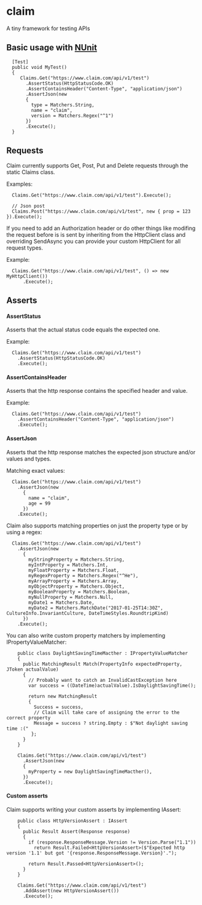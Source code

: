 # claim
A tiny framework for testing APIs

## Basic usage with [NUnit](https://github.com/nunit/nunit)
```
  [Test]
  public void MyTest()
  {
     Claims.Get("https://www.claim.com/api/v1/test")
       .AssertStatus(HttpStatusCode.OK)
       .AssertContainsHeader("Content-Type", "application/json")
       .AssertJson(new
       {
         type = Matchers.String,
         name = "claim",
         version = Matchers.Regex("^1")
       })
       .Execute();
  }
```

## Requests
Claim currently supports Get, Post, Put and Delete requests through the 
static Claims class.

Examples:
```
  Claims.Get("https://www.claim.com/api/v1/test").Execute();
  
  // Json post
  Claims.Post("https://www.claim.com/api/v1/test", new { prop = 123 }).Execute();
```

If you need to add an Authorization header or do other things like modifing the request before is is sent
by inheriting from the HttpClient class and overriding SendAsync you can provide your custom HttpClient for 
all request types.

Example:
```
  Claims.Get("https://www.claim.com/api/v1/test", () => new MyHttpClient())
      .Execute();
```

## Asserts
#### AssertStatus
Asserts that the actual status code equals the expected one.

Example:
```
  Claims.Get("https://www.claim.com/api/v1/test")
    .AssertStatus(HttpStatusCode.OK)
    .Execute();
```
#### AssertContainsHeader
Asserts that the http response contains the specified header and value.

Example:
```
  Claims.Get("https://www.claim.com/api/v1/test")
    .AssertContainsHeader("Content-Type", "application/json")
    .Execute();
```

#### AssertJson
Asserts that the http response matches the expected json structure and/or values and types.

Matching exact values:
```
  Claims.Get("https://www.claim.com/api/v1/test")
    .AssertJson(new
      {
        name = "claim",
        age = 99
      })
    .Execute();
```

Claim also supports matching properties on just the property type or by using a regex:
```
  Claims.Get("https://www.claim.com/api/v1/test")
    .AssertJson(new
      {
        myStringProperty = Matchers.String,
        myIntProperty = Matchers.Int,
        myFloatProperty = Matchers.Float,
        myRegexProperty = Matchers.Regex("^He"),
        myArrayProperty = Matchers.Array,
        myObjectProperty = Matchers.Object,
        myBooleanProperty = Matchers.Boolean,
        myNullProperty = Matchers.Null,
        myDate1 = Matchers.Date,
        myDate2 = Matchers.MatchDate("2017-01-25T14:30Z", CultureInfo.InvariantCulture, DateTimeStyles.RoundtripKind)
      })
    .Execute();
```

You can also write custom property matchers by implementing IPropertyValueMatcher:
```
    public class DaylightSavingTimeMacther : IPropertyValueMatcher
    {
      public MatchingResult Match(PropertyInfo expectedProperty, JToken actualValue)
      {
        // Probably want to catch an InvalidCastException here
        var success = ((DateTime)actualValue).IsDaylightSavingTime();

        return new MatchingResult
        {
          Success = success,
          // Claim will take care of assigning the error to the correct property
          Message = success ? string.Empty : $"Not daylight saving time :("
         };
      }
    }

    Claims.Get("https://www.claim.com/api/v1/test")
      .AssertJson(new
      {
        myProperty = new DaylightSavingTimeMacther(),
      })
      .Execute();
```

#### Custom asserts
Claim supports writing your custom asserts by implementing IAssert:
```
    public class HttpVersionAssert : IAssert
    {
      public Result Assert(Response response)
      {
        if (response.ResponseMessage.Version != Version.Parse("1.1"))
          return Result.Failed<HttpVersionAssert>($"Expected http version '1.1' but got '{response.ResponseMessage.Version}'.");

        return Result.Passed<HttpVersionAssert>();
      }
    }

    Claims.Get("https://www.claim.com/api/v1/test")
      .AddAssert(new HttpVersionAssert())
      .Execute();
```

